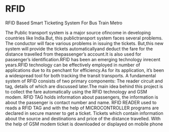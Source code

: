 # RFID
RFID Based Smart Ticketing System For Bus Train Metro 

The Public transport system is a major source ofincome in developing countries like India.But, this publictransport system faces several problems. The conductor will face various problems in issuing the tickets. But,this new system will provide the tickets automaticallyand deduct the fare for the distance travelled from thepassenger’s account.It is also used for passenger’s identification.RFID has been an emerging technology inrecent years.RFID technology can be effectively employed in number of applications due to its penchant for efficiency.As for its application, it’s been a widespread tool for both tracking the transit transports. A fundamental system of RFID consists of two primary components: The reader circuit and tag, details of which are discussed later.The main idea behind this project is to collect the fare automatically using the RFID technology and GSM modem.
RFID TAG holds information about passengers, the information is about the passenger is contact number and name. RFID READER used to reads a RFID TAG and with the help of MICROCONTROLLER programs are declared in secure manner to get a ticket. Tickets which contain information about the source and destinations and price of the distance travelled. With the help of GSM modem ticket is downloaded or displayed on mobile phone

